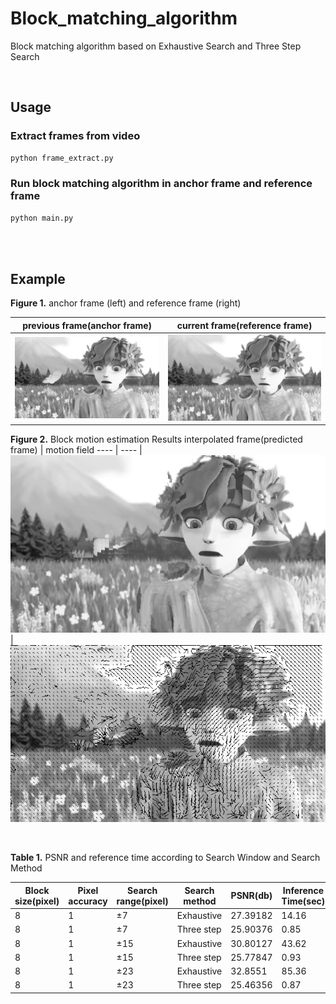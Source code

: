 # Block_matching_algorithm
Block matching algorithm based on Exhaustive Search and Three Step Search

<br/>

## Usage


### Extract frames from video
```python
python frame_extract.py
```

### Run block matching algorithm in anchor frame and reference frame  
```python
python main.py
```   
<br/>
<br/>

## Example

**Figure 1.** anchor frame (left) and reference frame (right)

previous frame(anchor frame) | current frame(reference frame) 
---- | ---- 
![prev_frame](https://github.com/glee1228/Block_matching_algorithm/blob/master/result/20200927171519/prev.png) | ![current_frame](https://github.com/glee1228/Block_matching_algorithm/blob/master/result/20200927171519/cur.png )


**Figure 2.** Block motion estimation Results
interpolated frame(predicted frame) | motion field
---- | ---- 
|![interpolated](https://github.com/glee1228/Block_matching_algorithm/blob/master/result/20200927171519/interpolated.png) | ![motion_vector](https://github.com/glee1228/Block_matching_algorithm/blob/master/result/20200927171519/mv_drawing.png)

<br/>

**Table 1.** PSNR and reference time according to Search Window and Search Method

Block size(pixel)	| Pixel accuracy	| Search range(pixel) |	Search method	 | PSNR(db) |	Inference Time(sec)
---- | ---- | ---- | ---- | ----  |----
8  |	1  |	±7	 | Exhaustive  | 	27.39182 | 	14.16
8  |	1  |	±7	 | Three step  |	25.90376 |	0.85
8 |	1 |	±15 |	Exhaustive | 	30.80127 |	43.62
8 |	1 |	±15	 |Three step | 	25.77847 |	0.93
8 |	1 |	±23	 |Exhaustive | 	32.8551 |	85.36
8 |	1 |	±23 |	Three step  |	25.46356 |	0.87


